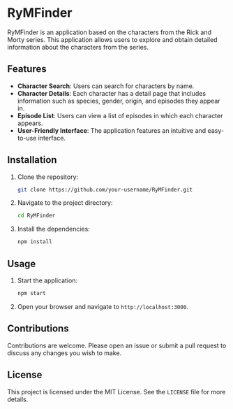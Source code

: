 # RyMFinder

RyMFinder is an application based on the characters from the Rick and Morty series. This application allows users to explore and obtain detailed information about the characters from the series.

## Features

- **Character Search**: Users can search for characters by name.
- **Character Details**: Each character has a detail page that includes information such as species, gender, origin, and episodes they appear in.
- **Episode List**: Users can view a list of episodes in which each character appears.
- **User-Friendly Interface**: The application features an intuitive and easy-to-use interface.

## Installation

1. Clone the repository:
   ```bash
   git clone https://github.com/your-username/RyMFinder.git
   ```
2. Navigate to the project directory:
   ```bash
   cd RyMFinder
   ```
3. Install the dependencies:
   ```bash
   npm install
   ```

## Usage

1. Start the application:
   ```bash
   npm start
   ```
2. Open your browser and navigate to `http://localhost:3000`.

## Contributions

Contributions are welcome. Please open an issue or submit a pull request to discuss any changes you wish to make.

## License

This project is licensed under the MIT License. See the `LICENSE` file for more details.
